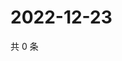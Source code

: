 # 2022-12-23

共 0 条

<!-- BEGIN WEIBO -->
<!-- 最后更新时间 Fri Dec 23 2022 21:18:33 GMT+0800 (China Standard Time) -->

<!-- END WEIBO -->
